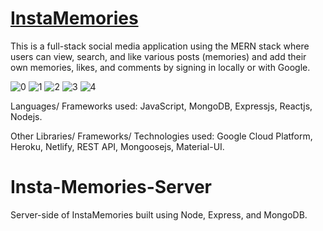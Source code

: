 # [InstaMemories](https://l20-instamemories.netlify.app/posts)
This is a full-stack social media application using the MERN stack where users can view, search, and like various posts (memories) and add their own memories, likes, and comments by signing in locally or with Google.

![0](https://user-images.githubusercontent.com/49761123/127599103-f427a121-5791-4c27-ab59-4e445ecc86c6.jpg)
![1](https://user-images.githubusercontent.com/49761123/127599111-15649eba-6231-4c1d-a4e0-94ad111d9bb6.jpg)
![2](https://user-images.githubusercontent.com/49761123/127599112-648a445e-092f-4498-9451-a64502b980dc.jpg)
![3](https://user-images.githubusercontent.com/49761123/127599114-248489fb-3580-4720-8bc5-246bf6d515e2.jpg)
![4](https://user-images.githubusercontent.com/49761123/127599116-55952fca-e039-4340-83f9-b961beba591a.jpg)

Languages/ Frameworks used: JavaScript, MongoDB, Expressjs, Reactjs, Nodejs.

Other Libraries/ Frameworks/ Technologies used: Google Cloud Platform, Heroku, Netlify, REST API, Mongoosejs, Material-UI.

# Insta-Memories-Server
Server-side of InstaMemories built using Node, Express, and MongoDB.
